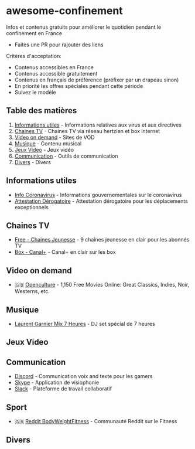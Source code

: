 # awesome-confinement

Infos et contenus gratuits pour améliorer le quotidien pendant le confinement en France

- Faites une PR pour rajouter des liens

Critères d'acceptation:

- Contenus accessibles en France
- Contenus accessible gratuitement
- Contenus en français de préférence (préfixer par un drapeau sinon)
- En priorité les offres spéciales pendant cette période
- Suivez le modèle

## Table des matières

1. [Informations utiles](#informations-utiles) - Informations relatives aux virus et aux directives
2. [Chaines TV](#chaines-tv) - Chaines TV via réseau hertzien et box internet
3. [Video on demand](#video-on-demand) - Sites de VOD
4. [Musique](#musique) - Contenu musical
5. [Jeux Video](#jeux-video) - Jeux vidéo
6. [Communication](#communication) - Outils de communication
7. [Divers](#divers) - Divers

## Informations utiles

- [Info Coronavirus](https://www.gouvernement.fr/info-coronavirus) - Informations gouvernementales sur le coronavirus
- [Attestation Dérogatoire](https://www.gouvernement.fr/sites/default/files/contenu/piece-jointe/2020/03/attestation_de_deplacement_derogatoire.pdf) - Attestation dérogatoire pour les déplacements exceptionnels

## Chaines TV

- [Free - Chaines Jeunesse](https://www.phonandroid.com/free-chaines-jeunesse-en-clair.html) - 9 chaînes jeunesse en clair pour les abonnés TV
- [Box - Canal+](https://twitter.com/maxsaada/status/1239598363772887041) - Canal+ en clair sur les box

## Video on demand

- :gb: [Openculture](http://www.openculture.com/freemoviesonline) - 1,150 Free Movies Online: Great Classics, Indies, Noir, Westerns, etc.

## Musique

- [Laurent Garnier Mix 7 Heures](https://www.traxmag.com/laurent-garnier-mix-7-heures-confinement/) - DJ set spécial de 7 heures

## Jeux Video

## Communication

- [Discord](https://discordapp.com/) - Communication voix and texte pour les gamers
- [Skype](https://www.skype.com/fr/) - Application de visiophonie
- [Slack](https://slack.com/) - Plateforme de travail collaboratif

## Sport

- :gb: [Reddit BodyWeightFitness](https://www.reddit.com/r/bodyweightfitness/) - Communauté Reddit sur le Fitness

## Divers

